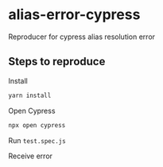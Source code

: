 # alias-error-cypress
Reproducer for cypress alias resolution error

## Steps to reproduce

Install 

```bash
yarn install
```

Open Cypress

```bash
npx open cypress
```

Run `test.spec.js`

Receive error
